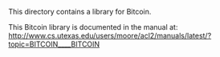 This directory contains a library for Bitcoin.

This Bitcoin library is documented in the manual at:
http://www.cs.utexas.edu/users/moore/acl2/manuals/latest/?topic=BITCOIN____BITCOIN
